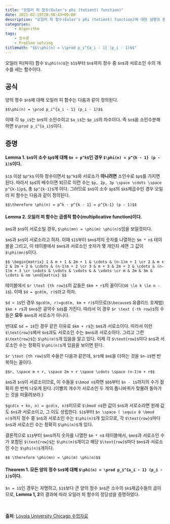 ```yaml
---
title: "오일러 피 함수(Euler's phi (totient) function)"
date: 2021-02-19T20:58:43+09:00
description: "오일러 피 함수(Euler's phi (totient) function)에 대한 설명과 증명"
categories:
    - Algorithm
tags:
    - 정수론
    - Problem solving
titlemath: "$$\\phi(n) = \\prod p_i^{a_i - 1} (p_i - 1)$$"
---
```


오일러 피(파이) 함수 `$\phi(n)$`는 `$1$`부터 `$n$`까지 정수 중 `$n$`과 서로소인 수의 개수를 세는 함수이다.

<!--more-->

## 공식

양의 정수 `$n$`에 대해 오일러 피 함수는 다음과 같이 정의된다.

`$$\phi(n) = \prod p_i^{a_i - 1} (p_i - 1)$$`

이때 각 `$p_i$`는 `$n$`의 소인수이고 `$a_i$`는 `$p_i$`의 차수이다. 즉 `$n$`을 소인수분해 하면 `$\prod p_i^{a_i}$`이다.

## 증명

#### Lemma 1. `$n$`이 소수 `$p$`에 대해 `$n = p^k$`인 경우 `$\phi(n) = p^{k - 1} (p - 1)$`이다.

`$1$` 이상 `$p^k$` 이하 정수이면서 `$p^k$`와 서로소가 **아니려면** 소인수로 `$p$`를 가지면 된다. 따라서 `$p$`의 배수이면 되므로 이런 수는 `$p, 2p, 3p \space \cdots \space p^{k-1}p$`, 총 `$p^{k-1}$`개 이다. 그러므로 `$n$`이 소수 `$p$`의 `$k$`제곱수인 경우 오일러 피 함수는 다음과 같이 정의된다.

`$$\therefore \phi(n) = p^k - p^{k - 1} = p^{k-1} (p - 1)$$`

#### Lemma 2. 오일러 피 함수는 곱셈적 함수(multiplicative function)이다.

`$m$`과 `$n$`이 서로소일 경우, `$\phi(mn) = \phi(m) \phi(n)$`임을 보일것이다.

`$m$`과 `$n$`이 서로소라고 하자. 이때 `$1$`부터 `$mn$`까지 숫자를 나열하는 `$m * n$` 테이블을 그리고, 이 테이블에서 `$mn$`과 서로소인 숫자가 몇 개인지 세면 그 값이 `$\phi(mn)$`이다.

`$$
\begin{matrix}
1 & m + 1 & 2m + 1 & \cdots & (n-1)m + 1 \cr
2 & m + 2 & 2m + 2 & \cdots & (n-1)m + 2 \cr
3 & m + 3 & 2m + 3 & \cdots & (n-1)m + 3 \cr
\vdots & \vdots & \vdots & & \vdots \cr
m & 2m & 3m & \cdots & nm
\end{matrix}
$$`

테이블에서 `$r \text {th row}$`의 값들은 `$km + r$`의 꼴이다(`$0 \le k \le n - 1$`). 이때 `$d = gcd(m, r)$`라고 하자.

`$d > 1$`인 경우 `$gcd(m, r)=gcd(m, km + r)$`이므로(`$\because$` 유클리드 호제법) `$km + r$`과 `$mn$`은 공약수 `$d$`를 가진다. 따라서 이 경우 `$r \text {-th row}$`의 수들은 **모두** `$mn$`과 서로소가 아니다.

반대로 `$d = 1$`인 경우 같은 이유로 `$km + r$`는 `$m$`과 서로소이다. 따라서 이런 `$\text{row}$`에서 `$n$`과도 서로소인 수는 `$mn$`과 서로소이다. 그리고 그런 `$\text{row}$`는 `$\phi(m)$`개 있음을 알고 있다. 이제 각 `$\text{row}$`마다 `$n$`과 서로소인 수는 정확히 `$\phi(n)$`개 있음을 보이면 된다.

`$r \text {th row}$`의 수들은 다음과 같은데, `$r$`에 `$m$`을 더하는 것을 `$n-1$`번 반복하는 꼴이다.

`$$r, \space m + r, \space 2m + r \space \cdots \space (n-1)m + r$$`

`$m$`과 `$n$`이 서로소이므로, 이 수들을 `$\bmod n$`하면 `$0$`부터 `$n - 1$`까지의 수가 정확히 한 번씩 나오게 된다. (이빨의 개수가 서로소인 두 개의 톱니바퀴가 맞물려 돌아가는 것을 떠올려보라.)

`$gcd(x + kn, n) = gcd(x, n)$`이므로 `$\bmod n$`한 값이 `$n$`과 서로소라면 원래 값도 `$n$`과 서로소이고, 그 이도 성립한다. `$1$`부터 `$n \space ( \equiv 0 \bmod n)$`까지 정수 중 `$n$`과 서로소인 수는 `$\phi(n)$`개 있으므로, 각 `$\text{row}$`마다 `$n$`과 서로소인 수는 정확히 `$\phi(n)$`개 있다.

결론적으로 `$1$`부터 `$mn$`까지 숫자를 나열한 `$m * n$` 테이블에서, `$mn$`과 서로소인 수가 포함된 `$\text{row}$`는 `$\phi(m)$`개이고 해당 `$\text{row}$`마다 `$mn$`과 서로소인 수는 `$\phi(n)$`개이다.

`$$ \therefore \phi(mn) = \phi(m) \phi(n)$$`

#### Theorem 1. 모든 양의 정수 `$n$`에 대해 `$\phi(n) = \prod p_i^{a_i - 1} (p_i - 1)$`이다.

`$n = 1$`인 경우는 자명하고, `$1$`보다 큰 양의 정수 `$n$`은 소수의 `$k$`제곱수들의 곱이므로, **Lemma 1, 2**의 결과에 따라 오일러 피 함수의 정당성을 증명하였다.

<br/><br/>
**출처**: [Loyola University Chicago 수업자료](http://gauss.math.luc.edu/greicius/Math201/Fall2012/Lectures/euler-phi.article.pdf)